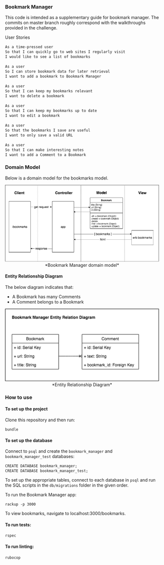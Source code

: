 ### Bookmark Manager

This code is intended as a supplementary guide for bookmark manager. The commits on master branch roughly correspond with the walkthroughs provided in the challenge.

User Stories
```
As a time-pressed user
So that I can quickly go to web sites I regularly visit
I would like to see a list of bookmarks

As a user
So I can store bookmark data for later retrieval
I want to add a bookmark to Bookmark Manager

As a user
So that I can keep my bookmarks relevant
I want to delete a bookmark

As a user
So that I can keep my bookmarks up to date
I want to edit a bookmark

As a user
So that the bookmarks I save are useful
I want to only save a valid URL

As a user
So that I can make interesting notes
I want to add a Comment to a Bookmark
```
### Domain Model

Below is a domain model for the bookmarks model.

<p align="center">
    <img width="600" src="images/bookmark_manager_domain_model.png">  
    *Bookmark Manager domain model* 
</p>

#### Entity Relationship Diagram

The below diagram indicates that:

- A Bookmark has many Comments
- A Comment belongs to a Bookmark

<p align="center">
    <img width="600" src="images/Entity_Relationship_Diagram.png">  
    *Entity Relationship Diagram* 
</p>

### How to use

#### To set up the project

Clone this repository and then run:
```
bundle
```
#### To set up the database

Connect to `psql` and create the `bookmark_manager` and `bookmark_manager_test` databases:
```
CREATE DATABASE bookmark_manager;
CREATE DATABASE bookmark_manager_test;
```
To set up the appropriate tables, connect to each database in `psql` and run the SQL scripts in the `db/migrations` folder in the given order.

To run the Bookmark Manager app:
```
rackup -p 3000
```
To view bookmarks, navigate to localhost:3000/bookmarks.

#### To run tests:
```
rspec
```
#### To run linting:
```
rubocop
```
